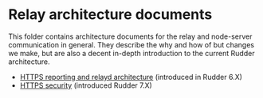 # Relay architecture documents

This folder contains architecture documents for the relay and node-server
communication in general.
They describe the why and how of but changes we make, but are also
a decent in-depth introduction to the current Rudder architecture.

* [HTTPS reporting and relayd architecture](rudder-6-reporting-relayd.md) (introduced in Rudder 6.X)
* [HTTPS security](rudder-7-communications-security.md) (introduced Rudder 7.X)
